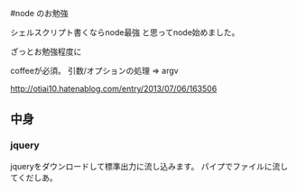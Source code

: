 #node のお勉強

シェルスクリプト書くならnode最強
と思ってnode始めました。

ざっとお勉強程度に

coffeeが必須。
引数/オプションの処理 => argv

http://otiai10.hatenablog.com/entry/2013/07/06/163506

## 中身

### jquery
jqueryをダウンロードして標準出力に流し込みます。
パイプでファイルに流してくだしあ。


